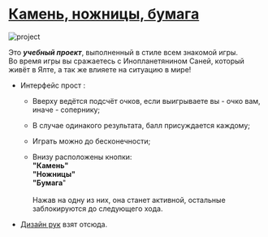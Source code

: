 # [Камень, ножницы, бумага](https://ilyachever.github.io/rock-paper-scissors/, 'project page')

![](https://i.ibb.co/rc7x9Rc/rps.png, 'project')

Это ***учебный проект***, выполненный в стиле всем знакомой игры.</br>
Во время игры вы сражаетесь с Инопланетянином Саней, который живёт в Ялте, а так же влияете на ситуацию в мире!
+ Интерфейс прост :
  + Вверху ведётся подсчёт очков, если выигрываете вы - очко вам, иначе - сопернику;
  + В случае одинакого результата, балл присуждается каждому;

  + Играть можно до бесконечности;

  + Внизу расположены кнопки:</br>
    <b>"Камень"</b></br>
    <b>"Ножницы"</b></br>
    <b>"Бумага</b>"</br>
    </br>
  Нажав на одну из них, она станет активной, остальные заблокируются до следующего хода.
+ [Дизайн рук](https://www.figma.com/community/file/1107014757518562957, 'Figma') взят отсюда.
